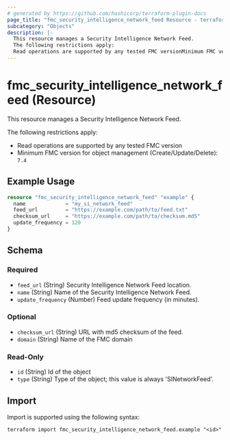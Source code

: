 ```yaml
---
# generated by https://github.com/hashicorp/terraform-plugin-docs
page_title: "fmc_security_intelligence_network_feed Resource - terraform-provider-fmc"
subcategory: "Objects"
description: |-
  This resource manages a Security Intelligence Network Feed.
  The following restrictions apply:
  Read operations are supported by any tested FMC versionMinimum FMC version for object management (Create/Update/Delete): 7.4
---
```


# fmc_security_intelligence_network_feed (Resource)

This resource manages a Security Intelligence Network Feed.

The following restrictions apply:
  - Read operations are supported by any tested FMC version
  - Minimum FMC version for object management (Create/Update/Delete): `7.4`

## Example Usage

```terraform
resource "fmc_security_intelligence_network_feed" "example" {
  name             = "my_si_network_feed"
  feed_url         = "https://example.com/path/to/feed.txt"
  checksum_url     = "https://example.com/path/to/checksum.md5"
  update_frequency = 120
}
```

<!-- schema generated by tfplugindocs -->
## Schema

### Required

- `feed_url` (String) Security Intelligence Network Feed location.
- `name` (String) Name of the Security Intelligence Network Feed.
- `update_frequency` (Number) Feed update frequency (in minutes).

### Optional

- `checksum_url` (String) URL with md5 checksum of the feed.
- `domain` (String) Name of the FMC domain

### Read-Only

- `id` (String) Id of the object
- `type` (String) Type of the object; this value is always 'SINetworkFeed'.

## Import

Import is supported using the following syntax:

```shell
terraform import fmc_security_intelligence_network_feed.example "<id>"
```
